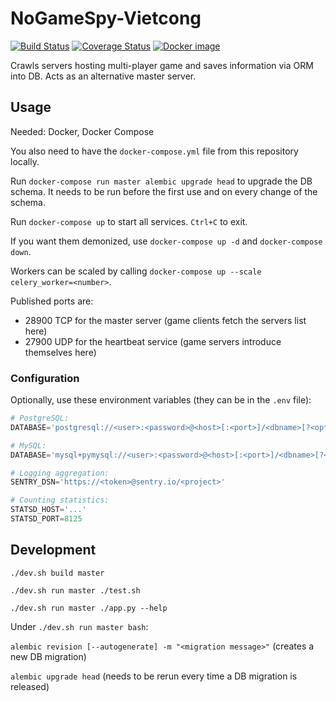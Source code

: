 # NoGameSpy-Vietcong

[![Build Status](https://travis-ci.org/garncarz/nogamespy-vietcong.svg?branch=master)](https://travis-ci.org/garncarz/nogamespy-vietcong)
[![Coverage Status](https://coveralls.io/repos/github/garncarz/nogamespy-vietcong/badge.svg?branch=master)](https://coveralls.io/github/garncarz/nogamespy-vietcong?branch=master)
[![Docker image](https://images.microbadger.com/badges/image/garncarz/nogamespy-vietcong.svg)](https://microbadger.com/images/garncarz/nogamespy-vietcong)

Crawls servers hosting multi-player game and saves information via ORM into DB.
Acts as an alternative master server.


## Usage

Needed: Docker, Docker Compose

You also need to have the `docker-compose.yml` file from this repository locally.

Run `docker-compose run master alembic upgrade head` to upgrade the DB schema.
It needs to be run before the first use and on every change of the schema.

Run `docker-compose up` to start all services. `Ctrl+C` to exit.

If you want them demonized, use `docker-compose up -d` and `docker-compose down`.

Workers can be scaled by calling `docker-compose up --scale celery_worker=<number>`.

Published ports are:
- 28900 TCP for the master server (game clients fetch the servers list here)
- 27900 UDP for the heartbeat service (game servers introduce themselves here)


### Configuration

Optionally, use these environment variables (they can be in the `.env` file):

```py
# PostgreSQL:
DATABASE='postgresql://<user>:<password>@<host>[:<port>]/<dbname>[?<options>]'

# MySQL:
DATABASE='mysql+pymysql://<user>:<password>@<host>[:<port>]/<dbname>[?<options>]'

# Logging aggregation:
SENTRY_DSN='https://<token>@sentry.io/<project>'

# Counting statistics:
STATSD_HOST='...'
STATSD_PORT=8125
```


## Development

`./dev.sh build master`

`./dev.sh run master ./test.sh`

`./dev.sh run master ./app.py --help`

Under `./dev.sh run master bash`:

`alembic revision [--autogenerate] -m "<migration message>"` (creates a new DB migration)

`alembic upgrade head` (needs to be rerun every time a DB migration is released)


<!-- ❄️ Hello to the GitHub Archive! ❄️ -->
